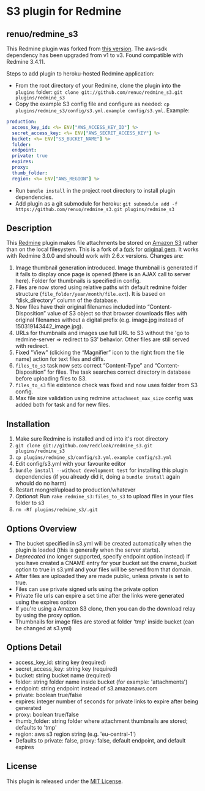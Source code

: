 # S3 plugin for Redmine

## renuo/redmine_s3
This Redmine plugin was forked from [this version](https://github.com/redcloak/redmine_s3). The aws-sdk dependency has been upgraded from v1 to v3. Found compatible with Redmine 3.4.11.

Steps to add plugin to heroku-hosted Redmine application:
* From the root directory of your Redmine, clone the plugin into the `plugins` folder: `git clone git://github.com/renuo/redmine_s3.git plugins/redmine_s3`
* Copy the example S3 config file and configure as needed: `cp plugins/redmine_s3/config/s3.yml.example config/s3.yml`. Example:

```yaml
production:
  access_key_id: <%= ENV["AWS_ACCESS_KEY_ID"] %>
  secret_access_key: <%= ENV["AWS_SECRET_ACCESS_KEY"] %>
  bucket: <%= ENV["S3_BUCKET_NAME"] %>
  folder:
  endpoint:
  private: true
  expires:
  proxy:
  thumb_folder:
  region: <%= ENV["AWS_REGION"] %>
```

* Run `bundle install` in the project root directory to install plugin dependencies.
* Add plugin as a git submodule for heroku: `git submodule add -f https://github.com/renuo/redmine_s3.git plugins/redmine_s3`

## Description
This [Redmine](http://www.redmine.org) plugin makes file attachments be stored on [Amazon S3](http://aws.amazon.com/s3) rather than on the local filesystem. This is a fork of a [fork](http://github.com/ka8725/redmine_s3) for [original gem](http://github.com/tigrish/redmine_s3). It works with Redmine 3.0.0 and should work with 2.6.x versions.
Changes are:

1. Image thumbnail generation introduced. Image thumbnail is generated if it fails to display once page is opened (there is an AJAX call to server here). Folder for thumbnails is specified in config.
2. Files are now stored using relative paths with default redmine folder structure (`file_folder/year/month/file.ext`). It is based on “disk_directory” column of the database.
3. Now files have their original filenames included into “Content-Disposition” value of S3 object so that browser downloads files with original filenames without a digital prefix (e.g. image.jpg instead of 150319143442_image.jpg).
4. URLs for thumbnails and images use full URL to S3 without the 'go to redmine-server => redirect to S3' behavior. Other files are still served with redirect.
5. Fixed "View" (clicking the “Magnifier” icon to the right from the file name) action for text files and diffs.
6. `files_to_s3` task now sets correct “Content-Type” and “Content-Disposition” for files. The task searches correct directory in database before uploading files to S3.
7. `files_to_s3` file existence check was fixed and now uses folder from S3 config.
8. Max file size validation using redmine `attachment_max_size` config was added both for task and for new files.

## Installation
1. Make sure Redmine is installed and cd into it's root directory
2. `git clone git://github.com/redcloak/redmine_s3.git plugins/redmine_s3`
3. `cp plugins/redmine_s3/config/s3.yml.example config/s3.yml`
4. Edit config/s3.yml with your favourite editor
5. `bundle install --without development test` for installing this plugin dependencies (if you already did it, doing a `bundle install` again whould do no harm)
6. Restart mongrel/upload to production/whatever
7. *Optional*: Run `rake redmine_s3:files_to_s3` to upload files in your files folder to s3
8. `rm -Rf plugins/redmine_s3/.git`

## Options Overview
* The bucket specified in s3.yml will be created automatically when the plugin is loaded (this is generally when the server starts).
* *Deprecated* (no longer supported, specify endpoint option instead) If you have created a CNAME entry for your bucket set the cname_bucket option to true in s3.yml and your files will be served from that domain.
* After files are uploaded they are made public, unless private is set to true.
* Files can use private signed urls using the private option
* Private file urls can expire a set time after the links were generated using the expires option
* If you're using a Amazon S3 clone, then you can do the download relay by using the proxy option.
* Thumbnails for image files are stored at folder 'tmp' inside bucket (can be changed at s3.yml)

## Options Detail
* access_key_id: string key (required)
* secret_access_key: string key (required)
* bucket: string bucket name (required)
* folder: string folder name inside bucket (for example: 'attachments')
* endpoint: string endpoint instead of s3.amazonaws.com
* private: boolean true/false
* expires: integer number of seconds for private links to expire after being generated
* proxy: boolean true/false
* thumb_folder: string folder where attachment thumbnails are stored; defaults to 'tmp'
* region: aws s3 region string (e.g. 'eu-central-1')
* Defaults to private: false, proxy: false, default endpoint, and default expires


## License

This plugin is released under the [MIT License](http://www.opensource.org/licenses/MIT).
